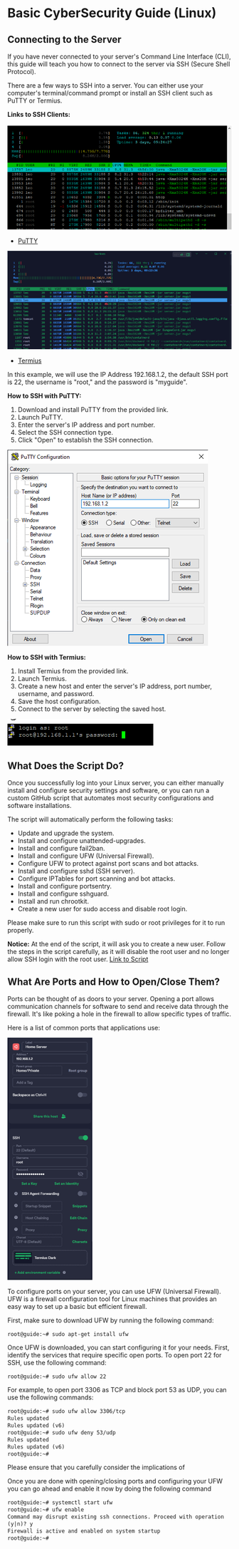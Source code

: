 # Basic CyberSecurity Guide (Linux)

## Connecting to the Server

If you have never connected to your server's Command Line Interface (CLI), this guide will teach you how to connect to the server via SSH (Secure Shell Protocol).

There are a few ways to SSH into a server. You can either use your computer's terminal/command prompt or install an SSH client such as PuTTY or Termius.


**Links to SSH Clients:**

![PuTTY](</Pictures/Basic_Sec_Guide/Basic_Sec_Guide1.png>)
- [PuTTY](https://www.chiark.greenend.org.uk/~sgtatham/putty/latest.html)

![Termius](</Pictures/Basic_Sec_Guide/Basic_Sec_Guide2.png>)
- [Termius](https://account.termius.com/)

In this example, we will use the IP Address 192.168.1.2, the default SSH port is 22, the username is "root," and the password is "myguide".

**How to SSH with PuTTY:**
1. Download and install PuTTY from the provided link.
2. Launch PuTTY.
3. Enter the server's IP address and port number.
4. Select the SSH connection type.
5. Click "Open" to establish the SSH connection.

![SSH with PuTTY](</Pictures/Basic_Sec_Guide/Basic_Sec_Guide3.png>)

**How to SSH with Termius:**
1. Install Termius from the provided link.
2. Launch Termius.
3. Create a new host and enter the server's IP address, port number, username, and password.
4. Save the host configuration.
5. Connect to the server by selecting the saved host.

![SSH with Termius](</Pictures/Basic_Sec_Guide/Basic_Sec_Guide4.png>)

## What Does the Script Do?

Once you successfully log into your Linux server, you can either manually install and configure security settings and software, or you can run a custom GitHub script that automates most security configurations and software installations.

The script will automatically perform the following tasks:

- Update and upgrade the system.
- Install and configure unattended-upgrades.
- Install and configure fail2ban.
- Install and configure UFW (Universal Firewall).
- Configure UFW to protect against port scans and bot attacks.
- Install and configure sshd (SSH server).
- Configure IPTables for port scanning and bot attacks.
- Install and configure portsentry.
- Install and configure sshguard.
- Install and run chrootkit.
- Create a new user for sudo access and disable root login.

Please make sure to run this script with sudo or root privileges for it to run properly.

**Notice:** At the end of the script, it will ask you to create a new user. Follow the steps in the script carefully, as it will disable the root user and no longer allow SSH login with the root user.
[Link to Script](https://github.com/powerthecoder/Linux-CybSec)

## What Are Ports and How to Open/Close Them?

Ports can be thought of as doors to your server. Opening a port allows communication channels for software to send and receive data through the firewall. It's like poking a hole in the firewall to allow specific types of traffic.

Here is a list of common ports that applications use:

![Port List](</Pictures/Basic_Sec_Guide/Basic_Sec_Guide5.png>)

To configure ports on your server, you can use UFW (Universal Firewall). UFW is a firewall configuration tool for Linux machines that provides an easy way to set up a basic but efficient firewall.

First, make sure to download UFW by running the following command:

``` shell
root@guide:~# sudo apt-get install ufw
```

Once UFW is downloaded, you can start configuring it for your needs. First, identify the services that require specific open ports. To open port 22 for SSH, use the following command:

``` shell
root@guide:~# sudo ufw allow 22
```

For example, to open port 3306 as TCP and block port 53 as UDP, you can use the following commands:

``` shell
root@guide:~# sudo ufw allow 3306/tcp
Rules updated
Rules updated (v6)
root@guide:~# sudo ufw deny 53/udp
Rules updated
Rules updated (v6)
root@guide:~# 
```

Please ensure that you carefully consider the implications of

Once you are done with opening/closing ports and configuring your UFW you can go ahead and enable it now by doing the following command

``` shell
root@guide:~# systemctl start ufw
root@guide:~# ufw enable
Command may disrupt existing ssh connections. Proceed with operation (y|n)? y
Firewall is active and enabled on system startup
root@guide:~# 
```

